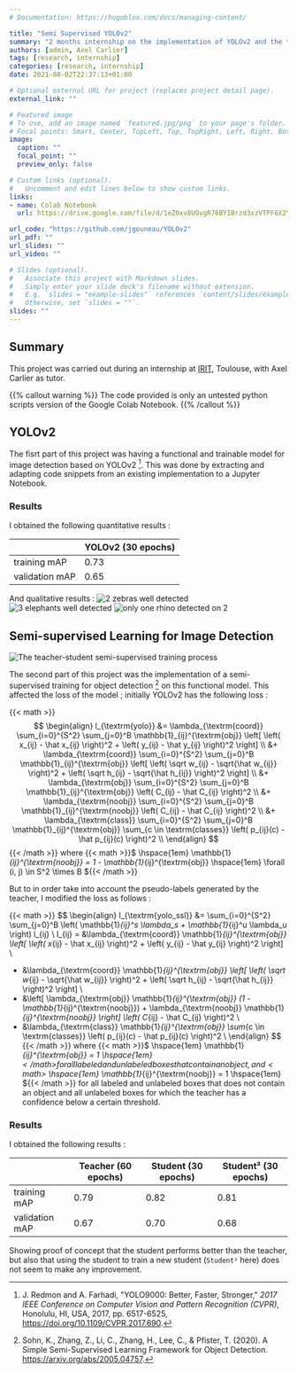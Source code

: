 ```yaml
---
# Documentation: https://hugoblox.com/docs/managing-content/

title: "Semi Supervised YOLOv2"
summary: "2 months internship on the implementation of YOLOv2 and the test on this model of a semi-supervised learning method for object classification."
authors: [admin, Axel Carlier]
tags: [research, internship]
categories: [research, internship]
date: 2021-08-02T22:37:13+01:00

# Optional external URL for project (replaces project detail page).
external_link: ""

# Featured image
# To use, add an image named `featured.jpg/png` to your page's folder.
# Focal points: Smart, Center, TopLeft, Top, TopRight, Left, Right, BottomLeft, Bottom, BottomRight.
image:
  caption: ""
  focal_point: ""
  preview_only: false

# Custom links (optional).
#   Uncomment and edit lines below to show custom links.
links:
- name: Colab Notebook
  url: https://drive.google.com/file/d/1eZ0xv8UOvgR76BYIBrzd3xzVTPF6X2YX/view?usp=sharing

url_code: "https://github.com/jgouneau/YOLOv2"
url_pdf: ""
url_slides: ""
url_video: ""

# Slides (optional).
#   Associate this project with Markdown slides.
#   Simply enter your slide deck's filename without extension.
#   E.g. `slides = "example-slides"` references `content/slides/example-slides.md`.
#   Otherwise, set `slides = ""`.
slides: ""
---
```


## Summary
This project was carried out during an internship at [IRIT](https://www.irit.fr/en/home/), Toulouse, with Axel Carlier as tutor. 

{{% callout warning %}}
The code provided is only an untested python scripts version of the Google Colab Notebook.
{{% /callout %}}

## YOLOv2
The fisrt part of this project was having a functional and trainable model for image detection based on YOLOv2 [^1]. This was done by extracting and adapting code snippets from an existing implementation to a Jupyter Notebook.

### Results

I obtained the following quantitative results :

|                | YOLOv2 (30 epochs) |
| -------------- | ------------------ | 
| training mAP   | 0.73               | 
| validation mAP | 0.65               | 

And qualitative results :
![2 zebras well detected](project/yolov2/yolo_qualitative_1.png "")
![3 elephants well detected](project/yolov2/yolo_qualitative_2.png "")
![only one rhino detected on 2](project/yolov2/yolo_qualitative_3.png "")

## Semi-supervised Learning for Image Detection

![The teacher-student semi-supervised training process](project/yolov2/semi-supervised_training.png "The teacher-student semi-supervised training process")

The second part of this project was the implementation of a semi-supervised training for object detection [^2] on this functional model.
This affected the loss of the model ; initially YOLOv2 has the following loss :

{{< math >}}
$$
\begin{align}
l_{\textrm{yolo}} &= \lambda_{\textrm{coord}} \sum_{i=0}^{S^2} \sum_{j=0}^B \mathbb{1}_{ij}^{\textrm{obj}} \left[ \left( x_{ij} - \hat x_{ij} \right)^2 + \left( y_{ij} - \hat y_{ij} \right)^2 \right] \\
&+ \lambda_{\textrm{coord}} \sum_{i=0}^{S^2} \sum_{j=0}^B \mathbb{1}_{ij}^{\textrm{obj}} \left[ \left( \sqrt w_{ij} - \sqrt{\hat w_{ij}} \right)^2 + \left( \sqrt h_{ij} - \sqrt{\hat h_{ij}} \right)^2 \right] \\
&+ \lambda_{\textrm{obj}} \sum_{i=0}^{S^2} \sum_{j=0}^B \mathbb{1}_{ij}^{\textrm{obj}} \left( C_{ij} - \hat C_{ij} \right)^2 \\
&+ \lambda_{\textrm{noobj}} \sum_{i=0}^{S^2} \sum_{j=0}^B \mathbb{1}_{ij}^{\textrm{noobj}} \left( C_{ij} - \hat C_{ij} \right)^2 \\
&+ \lambda_{\textrm{class}} \sum_{i=0}^{S^2} \sum_{j=0}^B \mathbb{1}_{ij}^{\textrm{obj}} \sum_{c \in \textrm{classes}} \left( p_{ij}(c) - \hat p_{ij}(c) \right)^2 \\
\end{align}
$$
{{< /math >}}
where {{< math >}}$ \hspace{1em} \mathbb{1}_{ij}^{\textrm{noobj}} = 1 - \mathbb{1}_{ij}^{\textrm{obj}} \hspace{1em} \forall (i, j) \in S^2 \times B ${{< /math >}}

But to in order take into account the pseudo-labels generated by the teacher, I modified the loss as follows :

{{< math >}}
$$
\begin{align}
l_{\textrm{yolo_ssl}} &= \sum_{i=0}^{S^2} \sum_{j=0}^B \left( \mathbb{1}_{ij}^s \lambda_s + \mathbb{1}_{ij}^u \lambda_u \right) l_{ij} \\
l_{ij} = &\lambda_{\textrm{coord}}  \mathbb{1}_{ij}^{\textrm{obj}} \left[ \left( x_{ij} - \hat x_{ij} \right)^2 + \left( y_{ij} - \hat y_{ij} \right)^2 \right] \\
+ &\lambda_{\textrm{coord}} \mathbb{1}_{ij}^{\textrm{obj}} \left[ \left( \sqrt w_{ij} - \sqrt{\hat w_{ij}} \right)^2 + \left( \sqrt h_{ij} - \sqrt{\hat h_{ij}} \right)^2 \right] \\
+ &\left[ \lambda_{\textrm{obj}} \mathbb{1}_{ij}^{\textrm{obj}} (1 - \mathbb{1}_{ij}^{\textrm{noobj}}) + \lambda_{\textrm{noobj}} \mathbb{1}_{ij}^{\textrm{noobj}} \right] \left( C_{ij} - \hat C_{ij} \right)^2 \\
+ &\lambda_{\textrm{class}} \mathbb{1}_{ij}^{\textrm{obj}} \sum_{c \in \textrm{classes}} \left( p_{ij}(c) - \hat p_{ij}(c) \right)^2 \\
\end{align}
$$
{{< /math >}}
where {{< math >}}$ \hspace{1em} \mathbb{1}_{ij}^{\textrm{obj}} = 1 \hspace{1em} ${{< /math >}} for all labeled and unlabeled boxes that contain an object, and {{< math >}}$ \hspace{1em} \mathbb{1}_{ij}^{\textrm{noobj}} = 1 \hspace{1em} ${{< /math >}} for all labeled and unlabeled boxes that does not contain an object and all unlabeled boxes for which the teacher has a confidence below a certain threshold.

### Results
I obtained the following results :

|                | Teacher (60 epochs) | Student (30 epochs) | Student² (30 epochs) | 
| -------------- | ------------------- | ------------------- | -------------------- | 
| training mAP   | 0.79                | 0.82                | 0.81                 | 
| validation mAP | 0.67                | 0.70                | 0.68                 | 

Showing proof of concept that the student performs better than the teacher, but also that using the student to train a new student (`Student²` here) does not seem to make any improvement.


[^1]: J. Redmon and A. Farhadi, "YOLO9000: Better, Faster, Stronger," _2017 IEEE Conference on Computer Vision and Pattern Recognition (CVPR)_, Honolulu, HI, USA, 2017, pp. 6517-6525, https://doi.org/10.1109/CVPR.2017.690.
[^2]: Sohn, K., Zhang, Z., Li, C., Zhang, H., Lee, C., & Pfister, T. (2020). A Simple Semi-Supervised Learning Framework for Object Detection. https://arxiv.org/abs/2005.04757.
